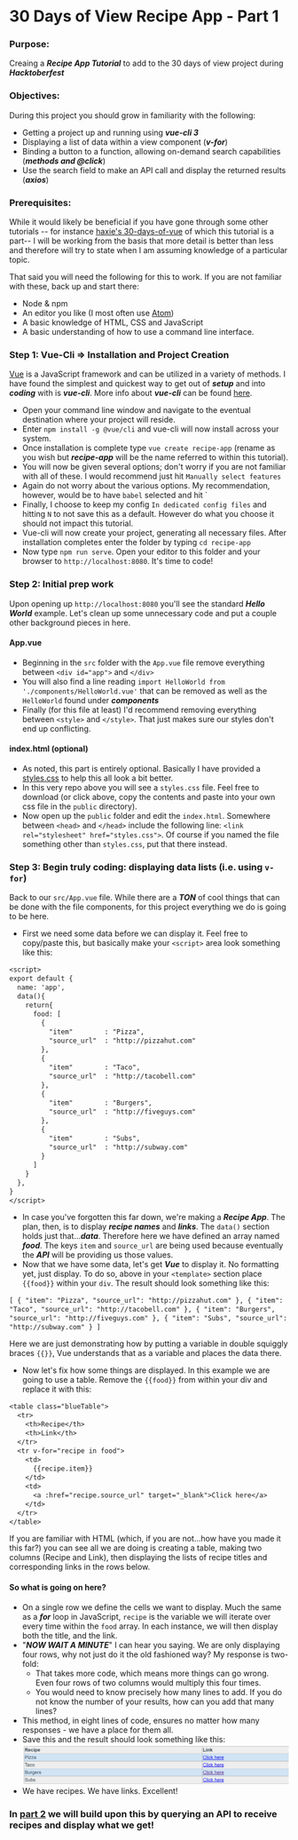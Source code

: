 # 30 Days of View Recipe App - Part 1

### Purpose:
Creaing a ***Recipe App Tutorial*** to add to the 30 days of view project during ***Hacktoberfest***

### Objectives:
During this project you should grow in familiarity with the following:
* Getting a project up and running using ***vue-cli 3***
* Displaying a list of data within a view component (***v-for***)
* Binding a button to a function, allowing on-demand search capabilities (***methods and @click***)
* Use the search field to make an API call and display the returned results (***axios***)

### Prerequisites:
While it would likely be beneficial if you have gone through some other tutorials -- for instance [haxie's 30-days-of-vue](https://github.com/haxzie/30-days-of-vue) of which this tutorial is a part-- I will be working from the basis that more detail is better than less and therefore will try to state when I am assuming knowledge of a particular topic.

That said you will need the following for this to work. If you are not familiar with these, back up and start there:
* Node & npm
* An editor you like (I most often use [Atom](http://atom.io))
* A basic knowledge of HTML, CSS and JavaScript
* A basic understanding of how to use a command line interface.

### Step 1: Vue-Cli => Installation and Project Creation
[Vue](http://vuejs.org) is a JavaScript framework and can be utilized in a variety of methods. I have found the simplest and quickest way to get out of ***setup*** and into ***coding*** with is ***vue-cli***. More info about ***vue-cli*** can be found [here](https://cli.vuejs.org/).
* Open your command line window and navigate to the eventual destination where your project will reside.
* Enter `npm install -g @vue/cli` and vue-cli will now install across your system.
* Once installation is complete type `vue create recipe-app` (rename as you wish but ***recipe-app*** will be the name referred to within this tutorial).
* You will now be given several options; don't worry if you are not familiar with all of these. I would recommend just hit `Manually select features`
* Again do not worry about the various options. My recommendation, however, would be to have `babel` selected and hit `<Enter>
* Finally, I choose to keep my config `In dedicated config files` and hitting `N` to not save this as a default. However do what you choose it should not impact this tutorial.
* Vue-cli will now create your project, generating all necessary files. After installation completes enter the folder by typing `cd recipe-app`
* Now type `npm run serve`. Open your editor to this folder and your browser to `http://localhost:8080`. It's time to code!

### Step 2: Initial prep work
Upon opening up `http://localhost:8080` you'll see the standard ***Hello World*** example. Let's clean up some unnecessary code and put a couple other background pieces in here.
#### App.vue
* Beginning in the `src` folder with the `App.vue` file remove everything between `<div id="app">` and `</div>`
* You will also find a line reading `import HelloWorld from './components/HelloWorld.vue'` that can be removed as well as the `HelloWorld` found under ***components***
* Finally (for this file at least) I'd recommend removing everything between `<style>` and `</style>`. That just makes sure our styles don't end up conflicting.

#### index.html (optional)
* As noted, this part is entirely optional. Basically I have provided a [styles.css](http://#) to help this all look a bit better.
* In this very repo above you will see a `styles.css` file. Feel free to download (or click above, copy the contents and paste into your own css file in the `public` directory).
* Now open up the `public` folder and edit the `index.html`. Somewhere between `<head>` and `</head>` include the following line: `<link rel="stylesheet" href="styles.css">`. Of course if you named the file something other than `styles.css`, put that there instead.

### Step 3: Begin truly coding: displaying data lists (i.e. using `v-for`)
Back to our `src/App.vue` file. While there are a ***TON*** of cool things that can be done with the file components, for this project everything we do is going to be here.
* First we need some data before we can display it. Feel free to copy/paste this, but basically make your `<script>` area look something like this:

```
<script>
export default {
  name: 'app',
  data(){
    return{
      food: [
        {
          "item"        : "Pizza",
          "source_url"  : "http://pizzahut.com"
        },
        {
          "item"        : "Taco",
          "source_url"  : "http://tacobell.com"
        },
        {
          "item"        : "Burgers",
          "source_url"  : "http://fiveguys.com"
        },
        {
          "item"        : "Subs",
          "source_url"  : "http://subway.com"
        }
      ]
    }
  },
}
</script>
```
* In case you've forgotten this far down, we're making a ***Recipe App***. The plan, then, is to display ***recipe names*** and ***links***. The `data()` section holds just that...***data***. Therefore here we have defined an array named ***food***. The keys `item` and `source_url` are being used because eventually the ***API*** will be providing us those values.
* Now that we have some data, let's get ***Vue*** to display it. No formatting yet, just display. To do so, above in your `<template>` section place `{{food}}` within your `div`. The result should look something like this:

```
[ { "item": "Pizza", "source_url": "http://pizzahut.com" }, { "item": "Taco", "source_url": "http://tacobell.com" }, { "item": "Burgers", "source_url": "http://fiveguys.com" }, { "item": "Subs", "source_url": "http://subway.com" } ]
```
Here we are just demonstrating how by putting a variable in double squiggly braces `{{}}`, Vue understands that as a variable and places the data there.
* Now let's fix how some things are displayed. In this example we are going to use a table. Remove the `{{food}}` from within your div and replace it with this:

```
<table class="blueTable">
  <tr>
    <th>Recipe</th>
    <th>Link</th>
  </tr>
  <tr v-for="recipe in food">
    <td>
      {{recipe.item}}
    </td>
    <td>
      <a :href="recipe.source_url" target="_blank">Click here</a>
    </td>
  </tr>
</table>
```
If you are familiar with HTML (which, if you are not...how have you made it this far?) you can see all we are doing is creating a table, making two columns (Recipe and Link), then displaying the lists of recipe titles and corresponding links in the rows below.

#### So what is going on here?
* On a single row we define the cells we want to display. Much the same as a ***for*** loop in JavaScript, `recipe` is the variable we will iterate over every time within the `food` array. In each instance, we will then display both the title, and the link.
* "***NOW WAIT A MINUTE***" I can hear you saying. We are only displaying four rows, why not just do it the old fashioned way? My response is two-fold:
  - That takes more code, which means more things can go wrong. Even four rows of two columns would multiply this four times.
  - You would need to know precisely how many lines to add. If you do not know the number of your results, how can you add that many lines?
* This  method, in eight lines of code, ensures no matter how many responses - we have a place for them all.
* Save this and the result should look something like this:
![img1](https://github.com/markrmessmore/Day8-Recipe-Search-App/blob/master/images/1.jpg?raw=true)
* We have recipes. We have links. Excellent!

### In [part 2](https://github.com/markrmessmore/Day9-Recipe-Search-App-Part2) we will build upon this by querying an API to receive recipes and display what we get!
